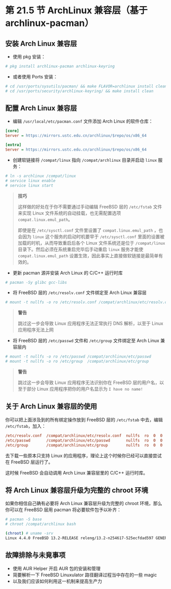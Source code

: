 # 第 21.5 节 ArchLinux 兼容层（基于 archlinux-pacman）


## 安装 Arch Linux 兼容层

- 使用 pkg 安装：

```sh
# pkg install archlinux-pacman archlinux-keyring
```

- 或者使用 Ports 安装：

```sh
# cd /usr/ports/sysutils/pacman/ && make FLAVOR=archlinux install clean
# cd /usr/ports/security/archlinux-keyring/ && make install clean
```

## 配置 Arch Linux 兼容层

- 编辑 `/usr/local/etc/pacman.conf` 文件添加 Arch Linux 的软件仓库：

```ini
[core]
Server = https://mirrors.ustc.edu.cn/archlinux/$repo/os/x86_64

[extra]
Server = https://mirrors.ustc.edu.cn/archlinux/$repo/os/x86_64
```

- 创建软链接将 `/compat/linux` 指向 `/compat/archlinux` 目录并启动 `linux` 服务：

```sh
# ln -s archlinux /compat/linux
# service linux enable 
# service linux start
```

>**技巧**
>
>这样做的好处在于你不需要通过手动编辑 FreeBSD 层的 `/etc/fstab` 文件来实现 Linux 文件系统的自动挂载，也无需配置选项 `compat.linux.emul_path`。
>
>即使是在 `/etc/sysctl.conf` 文件里设置了 `compat.linux.emul_path` ，也会因为 `linux` 这个服务的启动时机要早于 `/etc/sysctl.conf` 里面的设置被加载的时机，从而导致重启后各个 Linux 文件系统还是位于 `/compat/linux` 目录下。然后必须在系统重启完毕后手动重启 `linux` 服务才能使 `compat.linux.emul_path` 设置生效，因此事实上直接做软链接是最简单有效的。

- 更新 pacman 源并安装 Arch Linux 的 C/C++ 运行时库

```sh
# pacman -Sy glibc gcc-libs
```

- 将 FreeBSD 层的 `/etc/resolv.conf` 文件绑定至 Arch Linux 兼容层

```sh
# mount -t nullfs -o ro /etc/resolv.conf /compat/archlinux/etc/resolv.conf
```

>**警告**
>
>跳过这一步会导致 Linux 应用程序无法正常执行 DNS 解析，以至于 Linux 应用程序无法上网

- 将 FreeBSD 层的 `/etc/passwd` 文件和 `/etc/group` 文件绑定至 Arch Linux 兼容层内

```sh
# mount -t nullfs -o ro /etc/passwd /compat/archlinux/etc/passwd
# mount -t nullfs -o ro /etc/group  /compat/archlinux/etc/group
```

>**警告**
>
>跳过这一步会导致 Linux 应用程序无法识别你在 FreeBSD 层的用户名，以至于部分 Linux 应用程序把你的用户名显示为 `I have no name!`

## 关于 Arch Linux 兼容层的使用

你可以把上面涉及到的所有绑定操作放到 FreeBSD 层的 `/etc/fstab` 中去，编辑 `/etc/fstab`，加入：

```ini
/etc/resolv.conf  /compat/archlinux/etc/resolv.conf  nullfs  ro  0  0
/etc/passwd       /compat/archlinux/etc/passwd       nullfs  ro  0  0
/etc/group        /compat/archlinux/etc/group        nullfs  ro  0  0
```

去下载一些原本只支持 Linux 的应用程序，理论上这个时候你已经可以直接尝试在 FreeBSD 层运行了。

这时候 FreeBSD 会自动调用 Arch Linux 兼容层里的 C/C++ 运行时库。

## 将 Arch Linux 兼容层升级为完整的 chroot 环境

如果你相信自己确有必要将 Arch Linux 兼容层升级为完整的 chroot 环境，那么你可以在 FreeBSD 层用 pacman 将必要软件包予以补齐：

```sh
# pacman -S base
# chroot /compat/archlinux bash

(chroot) # uname -srv
Linux 4.4.0 FreeBSD 13.2-RELEASE releng/13.2-n254617-525ecfdad597 GENERIC
```

## 故障排除与未竟事项

- 使用 AUR Helper 开启 AUR 包的安装和管理
- 简要解析一下 FreeBSD Linuxulator 路径翻译过程当中存在的一些 magic
- 以及我们应该如何利用这一机制来提高生产力

